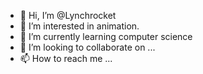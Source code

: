 - 👋 Hi, I’m @Lynchrocket
- 👀 I’m interested in animation.
- 🌱 I’m currently learning computer science
- 💞️ I’m looking to collaborate on ...
- 📫 How to reach me ...

<!---
Lynchrocket/Lynchrocket is a ✨ special ✨ repository because its `README.md` (this file) appears on your GitHub profile.
You can click the Preview link to take a look at your changes.
--->
